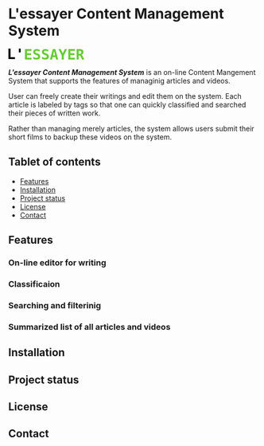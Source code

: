 # L'essayer Content Management System

![l_essayer_logo.png](l_essayer_logo.png)

***L'essayer Content Management System*** is an on-line Content Mangement System that supports the features of managinig articles and videos. 

User can freely create their writings and edit them on the system. Each article is labeled by tags so that one can quickly classified and searched their pieces of written work. 

Rather than managing merely articles,  the system allows users submit their short films to backup these videos on the system.

## Tablet of contents

* [Features](#features)
* [Installation](#installation)
* [Project status](#project-status)
* [License](#license)
* [Contact](#contact)

## Features

### On-line editor for writing

### Classificaion

### Searching and filterinig

### Summarized list of all articles and videos

## Installation

## Project status

## License

## Contact
